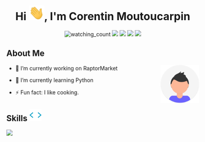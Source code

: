 <h1 align="center">Hi <img src="https://github.com/iarka/iarka/blob/main/hi.gif" width="40px" />, I'm Corentin Moutoucarpin</h1>

<p align="center">
  <img src="https://komarev.com/ghpvc/?username=iarka&color=brightgreen" alt="watching_count" />
  <img src="https://img.shields.io/badge/Age-23-blue" />
  <img src="https://img.shields.io/badge/Focus-Php, Laravel, Python-brightgreen" />
  <img src="https://img.shields.io/badge/Lives-France-success" />
  <img src="https://img.shields.io/badge/Languages-English%20%26%20French-brightgreen" />
</p>

<h2> About Me</h2>

<img width="20%" align="right" alt="Github" src="https://github.com/iarka/iarka/blob/main/undraw_profile.svg" />

- 🔭 I’m currently working on RaptorMarket
  
- 🌱 I’m currently learning Python
  
- ⚡ Fun fact: I like cooking.

<h2> Skills <img src = "https://github.com/iarka/iarka/blob/main/skills.gif" width = 32px> </h2>
<img width ='32px' src ='https://raw.githubusercontent.com/rahulbanerjee26/githubAboutMeGenerator/main/icons/python.svg'>
